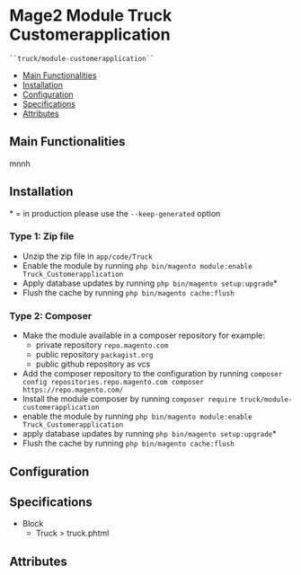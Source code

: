# Mage2 Module Truck Customerapplication

    ``truck/module-customerapplication``

 - [Main Functionalities](#markdown-header-main-functionalities)
 - [Installation](#markdown-header-installation)
 - [Configuration](#markdown-header-configuration)
 - [Specifications](#markdown-header-specifications)
 - [Attributes](#markdown-header-attributes)


## Main Functionalities
mnnh

## Installation
\* = in production please use the `--keep-generated` option

### Type 1: Zip file

 - Unzip the zip file in `app/code/Truck`
 - Enable the module by running `php bin/magento module:enable Truck_Customerapplication`
 - Apply database updates by running `php bin/magento setup:upgrade`\*
 - Flush the cache by running `php bin/magento cache:flush`

### Type 2: Composer

 - Make the module available in a composer repository for example:
    - private repository `repo.magento.com`
    - public repository `packagist.org`
    - public github repository as vcs
 - Add the composer repository to the configuration by running `composer config repositories.repo.magento.com composer https://repo.magento.com/`
 - Install the module composer by running `composer require truck/module-customerapplication`
 - enable the module by running `php bin/magento module:enable Truck_Customerapplication`
 - apply database updates by running `php bin/magento setup:upgrade`\*
 - Flush the cache by running `php bin/magento cache:flush`


## Configuration




## Specifications

 - Block
	- Truck > truck.phtml


## Attributes



